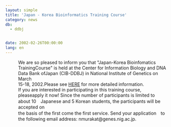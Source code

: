 ```yaml
---
layout: simple
title: 'Japan - Korea Bioinformatics Training Course'
category: news
db:
  - ddbj


date: 2002-02-26T00:00:00
lang: en
---
```


<dd>We are so pleased to inform you that "Japan-Korea Bioinfomatics TrainingCourse" is held at the Center for Information Biology and DNA Data Bank ofJapan (CIB-DDBJ) in National Institute of Genetics on March<br>15-18, 2002.Please see <a href="/ddbjing-archives.html#terakoya">HERE</a> for more detailed information.<br>
<dd>If you are interested in participating in this training course, pleaseapply it now! Since the number of participants is limited to about 10　Japanese and 5 Korean students, the participants will be accepted on<br>the basis of the first come the first service. Send your application　to the following email address: nmurakat@genes.nig.ac.jp.</dd>
</dd>
